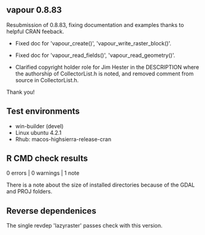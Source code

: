 ## vapour 0.8.83

Resubmission of 0.8.83, fixing documentation and examples thanks to helpful CRAN feeback. 

* Fixed doc for 'vapour_create()', 'vapour_write_raster_block()'. 

* Fixed doc for 'vapour_read_fields()', 'vapour_read_geometry()'.

* Clarified copyright holder role for Jim Hester in the DESCRIPTION where the authorship of CollectorList.h is noted,
 and removed comment from source in CollectorList.h. 

Thank you! 

## Test environments

* win-builder (devel)
* Linux ubuntu 4.2.1
* Rhub:  macos-highsierra-release-cran

## R CMD check results

0 errors | 0 warnings | 1 note

There is a note about the size of installed directories  because 
 of the GDAL and PROJ folders. 

## Reverse dependenices

The single revdep 'lazyraster' passes check with this version. 


